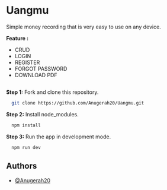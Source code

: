 
# Uangmu

Simple money recording that is very easy to use on any device.

**Feature :**
- CRUD
- LOGIN
- REGISTER
- FORGOT PASSWORD
- DOWNLOAD PDF

##

**Step 1:** Fork and clone this repository.

```bash
  git clone https://github.com/Anugerah20/Uangmu.git
```
**Step 2:** Install node_modules.

```bash
  npm install
```
**Step 3:** Run the app in development mode.

```bash
  npm run dev
```


## Authors

- [@Anugerah20](https://github.com/Anugerah20)

